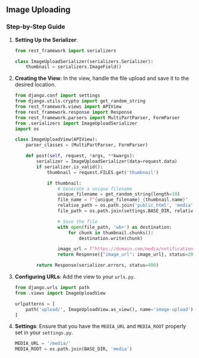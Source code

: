 ## Image Uploading

### Step-by-Step Guide

1. **Setting Up the Serializer**:

   ```python
   from rest_framework import serializers

   class ImageUploadSerializer(serializers.Serializer):
       thumbnail = serializers.ImageField()
   ```

2. **Creating the View**:
   In the view, handle the file upload and save it to the desired location.

   ```python
   from django.conf import settings
   from django.utils.crypto import get_random_string
   from rest_framework.views import APIView
   from rest_framework.response import Response
   from rest_framework.parsers import MultiPartParser, FormParser
   from .serializers import ImageUploadSerializer
   import os

   class ImageUploadView(APIView):
       parser_classes = (MultiPartParser, FormParser)

       def post(self, request, *args, **kwargs):
           serializer = ImageUploadSerializer(data=request.data)
           if serializer.is_valid():
               thumbnail = request.FILES.get('thumbnail')

               if thumbnail:
                   # Generate a unique filename
                   unique_filename = get_random_string(length=10)
                   file_name = f"{unique_filename}_{thumbnail.name}"
                   relative_path = os.path.join('public_html', 'media', 'notifications', file_name)
                   file_path = os.path.join(settings.BASE_DIR, relative_path)

                   # Save the file
                   with open(file_path, 'wb+') as destination:
                       for chunk in thumbnail.chunks():
                           destination.write(chunk)

                   image_url = f"https://domain.com/media/notifications/{file_name}"
                   return Response({"image_url": image_url}, status=200)

           return Response(serializer.errors, status=400)
   ```

3. **Configuring URLs**:
   Add the view to your `urls.py`.

   ```python
   from django.urls import path
   from .views import ImageUploadView

   urlpatterns = [
       path('upload/', ImageUploadView.as_view(), name='image-upload'),
   ]
   ```

4. **Settings**:
   Ensure that you have the `MEDIA_URL` and `MEDIA_ROOT` properly set in your `settings.py`.

   ```python
   MEDIA_URL = '/media/'
   MEDIA_ROOT = os.path.join(BASE_DIR, 'media')
   ```
